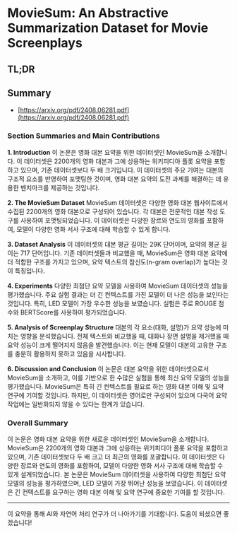 # MovieSum: An Abstractive Summarization Dataset for Movie Screenplays
## TL;DR
## Summary
- [https://arxiv.org/pdf/2408.06281.pdf](https://arxiv.org/pdf/2408.06281.pdf)

### Section Summaries and Main Contributions

**1. Introduction**
이 논문은 영화 대본 요약을 위한 데이터셋인 MovieSum을 소개합니다. 이 데이터셋은 2200개의 영화 대본과 그에 상응하는 위키피디아 플롯 요약을 포함하고 있으며, 기존 데이터셋보다 두 배 크기입니다. 이 데이터셋의 주요 기여는 대본의 구조적 요소를 반영하여 포맷팅한 것이며, 영화 대본 요약의 도전 과제를 해결하는 데 유용한 벤치마크를 제공하는 것입니다.

**2. The MovieSum Dataset**
MovieSum 데이터셋은 다양한 영화 대본 웹사이트에서 수집된 2200개의 영화 대본으로 구성되어 있습니다. 각 대본은 전문적인 대본 작성 도구를 사용하여 포맷팅되었습니다. 이 데이터셋은 다양한 장르와 연도의 영화를 포함하여, 모델이 다양한 영화 서사 구조에 대해 학습할 수 있게 합니다.

**3. Dataset Analysis**
이 데이터셋의 대본 평균 길이는 29K 단어이며, 요약의 평균 길이는 717 단어입니다. 기존 데이터셋들과 비교했을 때, MovieSum은 영화 대본 요약에 더 적합한 구조를 가지고 있으며, 요약 텍스트의 참신도(n-gram overlap)가 높다는 것이 특징입니다.

**4. Experiments**
다양한 최첨단 요약 모델을 사용하여 MovieSum 데이터셋의 성능을 평가했습니다. 주요 실험 결과는 더 긴 컨텍스트를 가진 모델이 더 나은 성능을 보인다는 것입니다. 특히, LED 모델이 가장 우수한 성능을 보였습니다. 실험은 주로 ROUGE 점수와 BERTScore를 사용하여 평가되었습니다.

**5. Analysis of Screenplay Structure**
대본의 각 요소(대화, 설명)가 요약 성능에 미치는 영향을 분석했습니다. 전체 텍스트와 비교했을 때, 대화나 장면 설명을 제거했을 때 요약 성능이 크게 떨어지지 않음을 발견했습니다. 이는 현재 모델이 대본의 고유한 구조를 충분히 활용하지 못하고 있음을 시사합니다.

**6. Discussion and Conclusion**
이 논문은 대본 요약을 위한 데이터셋으로서 MovieSum을 소개하고, 이를 기반으로 한 수많은 실험을 통해 최신 요약 모델의 성능을 평가했습니다. MovieSum은 특히 긴 컨텍스트를 필요로 하는 영화 대본 이해 및 요약 연구에 기여할 것입니다. 하지만, 이 데이터셋은 영어로만 구성되어 있으며 다국어 요약 작업에는 일반화되지 않을 수 있다는 한계가 있습니다.

### Overall Summary
이 논문은 영화 대본 요약을 위한 새로운 데이터셋인 MovieSum을 소개합니다. MovieSum은 2200개의 영화 대본과 그에 상응하는 위키피디아 플롯 요약을 포함하고 있으며, 기존 데이터셋보다 두 배 크고 더 최근의 영화를 포괄합니다. 이 데이터셋은 다양한 장르와 연도의 영화를 포함하여, 모델이 다양한 영화 서사 구조에 대해 학습할 수 있게 설계되었습니다. 본 논문은 MovieSum 데이터셋을 사용하여 다양한 최첨단 요약 모델의 성능을 평가하였으며, LED 모델이 가장 뛰어난 성능을 보였습니다. 이 데이터셋은 긴 컨텍스트를 요구하는 영화 대본 이해 및 요약 연구에 중요한 기여를 할 것입니다.

---
이 요약을 통해 AI와 자연어 처리 연구가 더 나아가기를 기대합니다. 도움이 되셨으면 좋겠습니다!